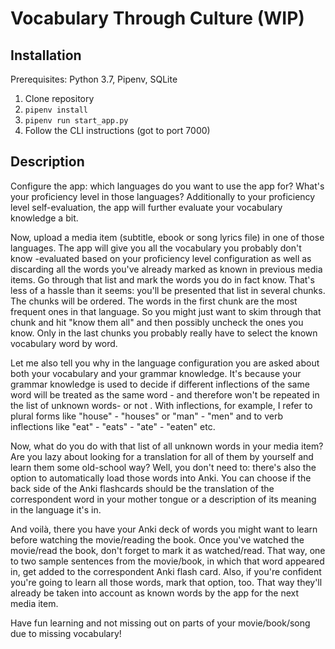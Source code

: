 # Vocabulary Through Culture (WIP)

## Installation
Prerequisites: Python 3.7, Pipenv, SQLite

1. Clone repository
2. `pipenv install`
3. `pipenv run start_app.py`
4. Follow the CLI instructions (got to port 7000)

## Description

Configure the app: which languages do you want to use the app for? What's your proficiency level in those languages? Additionally to your proficiency level self-evaluation, the app will further evaluate your vocabulary knowledge a bit.

Now, upload a media item (subtitle, ebook or song lyrics file) in one of those languages. The app will give you all the vocabulary you probably don't know -evaluated based on your proficiency level configuration as well as discarding all the words you've already marked as known in previous media items. Go through that list and mark the words you do in fact know. That's less of a hassle than it seems: you'll be presented that list in several chunks. The chunks will be ordered. The words in the first chunk are the most frequent ones in that language. So you might just want to skim through that chunk and hit "know them all" and then possibly uncheck the ones you know. Only in the last chunks you probably really have to select the known vocabulary word by word.

Let me also tell you why in the language configuration you are asked about both your vocabulary and your grammar knowledge. It's because your grammar knowledge is used to decide if different inflections of the same word will be treated as the same word - and therefore won't be repeated in the list of unknown words- or not . With inflections, for example, I refer to plural forms like "house" - "houses" or "man" - "men" and to verb inflections like "eat" - "eats" - "ate" - "eaten" etc. 

Now, what do you do with that list of all unknown words in your media item? Are you lazy about looking for a translation for all of them by yourself and learn them some old-school way? Well, you don't need to: there's also the option to automatically load those words into Anki. You can choose if the back side of the Anki flashcards should be the translation of the correspondent word in your mother tongue or a description of its meaning in the language it's in.

And voilà, there you have your Anki deck of words you might want to learn before watching the movie/reading the book. Once you've watched the movie/read the book, don't forget to mark it as watched/read. That way, one to two sample sentences from the movie/book, in which that word appeared in, get added to the correspondent Anki flash card. Also, if you're confident you're going to learn all those words, mark that option, too. That way they'll already be taken into account as known words by the app for the next media item.

Have fun learning and not missing out on parts of your movie/book/song due to missing vocabulary!


